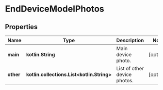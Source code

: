 
# EndDeviceModelPhotos

## Properties
Name | Type | Description | Notes
------------ | ------------- | ------------- | -------------
**main** | **kotlin.String** | Main device photo. |  [optional]
**other** | **kotlin.collections.List&lt;kotlin.String&gt;** | List of other device photos. |  [optional]



